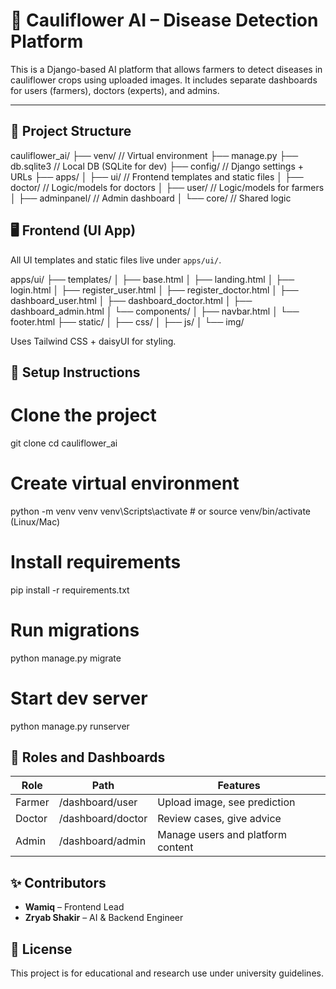 # 🌿 Cauliflower AI – Disease Detection Platform

This is a Django-based AI platform that allows farmers to detect diseases in cauliflower crops using uploaded images. It includes separate dashboards for users (farmers), doctors (experts), and admins.

---

## 🚀 Project Structure

cauliflower_ai/
├── venv/ // Virtual environment
├── manage.py
├── db.sqlite3 // Local DB (SQLite for dev)
├── config/ // Django settings + URLs
├── apps/
│ ├── ui/ // Frontend templates and static files
│ ├── doctor/ // Logic/models for doctors
│ ├── user/ // Logic/models for farmers
│ ├── adminpanel/ // Admin dashboard
│ └── core/ // Shared logic

## 🖥️ Frontend (UI App)

All UI templates and static files live under `apps/ui/`.

apps/ui/
├── templates/
│ ├── base.html
│ ├── landing.html
│ ├── login.html
│ ├── register_user.html
│ ├── register_doctor.html
│ ├── dashboard_user.html
│ ├── dashboard_doctor.html
│ ├── dashboard_admin.html
│ └── components/
│ ├── navbar.html
│ └── footer.html
├── static/
│ ├── css/
│ ├── js/
│ └── img/

Uses Tailwind CSS + daisyUI for styling.

## 🔧 Setup Instructions

# Clone the project

git clone <repo-url>
cd cauliflower_ai

# Create virtual environment

python -m venv venv
venv\Scripts\activate # or source venv/bin/activate (Linux/Mac)

# Install requirements

pip install -r requirements.txt

# Run migrations

python manage.py migrate

# Start dev server

python manage.py runserver

## 🧠 Roles and Dashboards

| Role   | Path              | Features                          |
| ------ | ----------------- | --------------------------------- |
| Farmer | /dashboard/user   | Upload image, see prediction      |
| Doctor | /dashboard/doctor | Review cases, give advice         |
| Admin  | /dashboard/admin  | Manage users and platform content |

## ✨ Contributors

- **Wamiq** – Frontend Lead
- **Zryab Shakir** – AI & Backend Engineer

## 📄 License

This project is for educational and research use under university guidelines.
